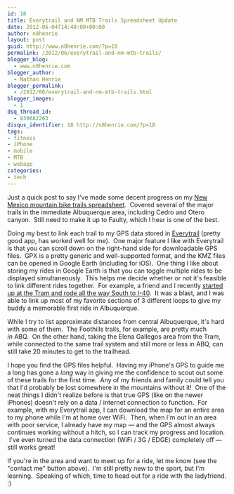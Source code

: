 ```yaml
---
id: 18
title: Everytrail and NM MTB Trails Spreadsheet Update
date: 2012-06-04T14:40:00+00:00
author: n8henrie
layout: post
guid: http://www.n8henrie.com/?p=18
permalink: /2012/06/everytrail-and-nm-mtb-trails/
blogger_blog:
  - www.n8henrie.com
blogger_author:
  - Nathan Henrie
blogger_permalink:
  - /2012/06/everytrail-and-nm-mtb-trails.html
blogger_images:
  - 1
dsq_thread_id:
  - 839682263
disqus_identifier: 18 http://n8henrie.com/?p=18
tags:
- fitness
- iPhone
- mobile
- MTB
- webapp
categories:
- tech
---
```

Just a quick post to say I've made some decent progress on my [New Mexico mountain bike trails spreadsheet](http://www.n8henrie.com/2012/02/mtb-new-mexico-trails-spreadsheet/).  Covered several of the major trails in the immediate Albuquerque area, including Cedro and Otero canyon.  Still need to make it up to Faulty, which I hear is one of the best.

Doing my best to link each trail to my GPS data stored in <a href="http://itunes.apple.com/us/app/everytrail/id342467041?mt=8&at=10l5H6" target="_blank">Everytrail</a> (pretty good app, has worked well for me).  One major feature I like with Everytrail is that you can scroll down on the right-hand side for downloadable GPS files.  GPX is a pretty generic and well-supported format, and the KMZ files can be opened in Google Earth (including for iOS).  One thing I like about storing my rides in Google Earth is that you can toggle multiple rides to be displayed simultaneously.  This helps me decide whether or not it's feasible to link different rides together.  For example, a friend and I recently <a href="http://runkeeper.com/user/n8henrie/activity/90703570" target="_blank">started up at the Tram and rode all the way South to I-40</a>.  It was a blast, and I was able to link up most of my favorite sections of 3 different loops to give my buddy a memorable first ride in Albuquerque.

While I try to list approximate distances from central Albuquerque, it's hard with some of them.  The Foothills trails, for example, are pretty much _in_ ABQ.  On the other hand, taking the Elena Gallegos area from the Tram, while connected to the same trail system and still more or less in ABQ, can still take 20 minutes to get to the trailhead.

I hope you find the GPS files helpful.  Having my iPhone's GPS to guide me a long has gone a _long_ way in giving me the confidence to scout out some of these trails for the first time.  Any of my friends and family could tell you that I'd probably be lost somewhere in the mountains without it!  One of the neat things I didn't realize before is that true GPS (like on the newer iPhones) doesn't rely on a data / internet connection to function.  For example, with my Everytrail app, I can download the map for an entire area to my phone while I'm at home over WiFi.  Then, when I'm out in an area with poor service, I already have my map — and the GPS almost always continues working without a hitch, so I can track my progress and location.  I've even turned the data connection (WiFi / 3G / EDGE) completely off — still works great!

If you're in the area and want to meet up for a ride, let me know (see the "contact me" button above).  I'm still pretty new to the sport, but I'm learning.  Speaking of which, time to head out for a ride with the ladyfriend. :)

<div>
</div>